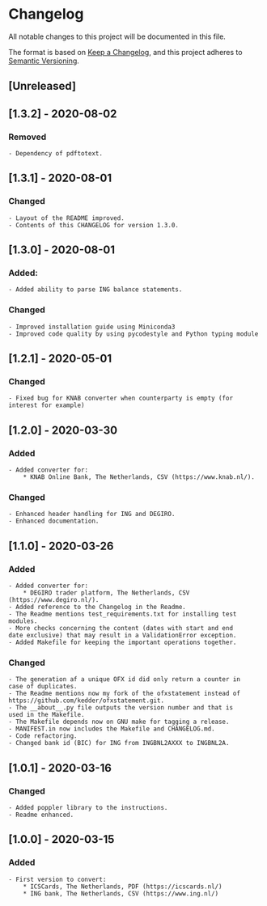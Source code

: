 # Changelog

All notable changes to this project will be documented in this file.

The format is based on [Keep a Changelog](https://keepachangelog.com/en/1.0.0/),
and this project adheres to [Semantic Versioning](https://semver.org/spec/v2.0.0.html).

## [Unreleased]

## [1.3.2] - 2020-08-02

### Removed

	- Dependency of pdftotext.

## [1.3.1] - 2020-08-01

### Changed

	- Layout of the README improved.
	- Contents of this CHANGELOG for version 1.3.0.

## [1.3.0] - 2020-08-01

### Added:

	- Added ability to parse ING balance statements.

### Changed

	- Improved installation guide using Miniconda3
	- Improved code quality by using pycodestyle and Python typing module

## [1.2.1] - 2020-05-01

### Changed

	- Fixed bug for KNAB converter when counterparty is empty (for
	interest for example)

## [1.2.0] - 2020-03-30

### Added

	- Added converter for:
		* KNAB Online Bank, The Netherlands, CSV (https://www.knab.nl/).

### Changed

	- Enhanced header handling for ING and DEGIRO.
	- Enhanced documentation.

## [1.1.0] - 2020-03-26

### Added

	- Added converter for:
		* DEGIRO trader platform, The Netherlands, CSV (https://www.degiro.nl/).
	- Added reference to the Changelog in the Readme.
	- The Readme mentions test_requirements.txt for installing test modules.
	- More checks concerning the content (dates with start and end
	date exclusive) that may result in a ValidationError exception.
	- Added Makefile for keeping the important operations together.

### Changed

	- The generation af a unique OFX id did only return a counter in
	case of duplicates.
	- The Readme mentions now my fork of the ofxstatement instead of
	https://github.com/kedder/ofxstatement.git.
	- The __about__.py file outputs the version number and that is
	used in the Makefile.
	- The Makefile depends now on GNU make for tagging a release.
	- MANIFEST.in now includes the Makefile and CHANGELOG.md.
	- Code refactoring.
	- Changed bank id (BIC) for ING from INGBNL2AXXX to INGBNL2A.

## [1.0.1] - 2020-03-16

### Changed

	- Added poppler library to the instructions.
	- Readme enhanced.

## [1.0.0] - 2020-03-15

### Added

	- First version to convert:
		* ICSCards, The Netherlands, PDF (https://icscards.nl/)
		* ING bank, The Netherlands, CSV (https://www.ing.nl/)

